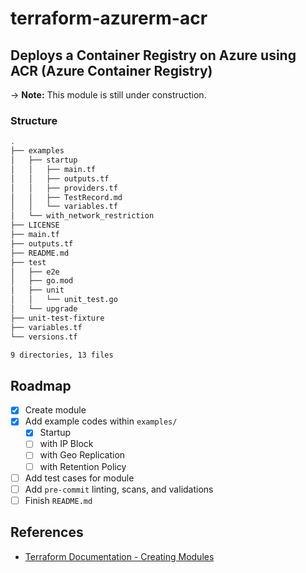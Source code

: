 # terraform-azurerm-acr

## Deploys a Container Registry on Azure using ACR (Azure Container Registry)

-> **Note:** This module is still under construction.

### Structure

```bash
.
├── examples
│   ├── startup
│   │   ├── main.tf
│   │   ├── outputs.tf
│   │   ├── providers.tf
│   │   ├── TestRecord.md
│   │   └── variables.tf
│   └── with_network_restriction
├── LICENSE
├── main.tf
├── outputs.tf
├── README.md
├── test
│   ├── e2e
│   ├── go.mod
│   ├── unit
│   │   └── unit_test.go
│   └── upgrade
├── unit-test-fixture
├── variables.tf
└── versions.tf

9 directories, 13 files
```

## Roadmap

- [X] Create module
- [X] Add example codes within `examples/`
  - [X] Startup
  - [ ] with IP Block
  - [ ] with Geo Replication
  - [ ] with Retention Policy
- [ ] Add test cases for module
- [ ] Add `pre-commit` linting, scans, and validations
- [ ] Finish `README.md`

## References

- [Terraform Documentation - Creating Modules](https://developer.hashicorp.com/terraform/language/modules/develop)
